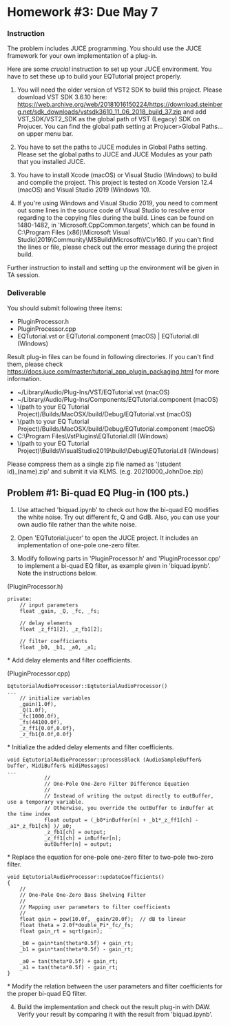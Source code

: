 # Homework #3: Due May 7

### Instruction
The problem includes JUCE programming. You should use the JUCE framework for your own implementation of a plug-in.

Here are some *crucial* instruction to set up your JUCE environment. You have to set these up to build your EQTutorial project properly.
1. You will need the older version of VST2 SDK to build this project. Please download VST SDK 3.6.10 here: https://web.archive.org/web/20181016150224/https://download.steinberg.net/sdk_downloads/vstsdk3610_11_06_2018_build_37.zip and add VST\_SDK/VST2\_SDK as the global path of VST (Legacy) SDK on Projucer. You can find the global path setting at Projucer\>Global Paths... on upper menu bar.

2. You have to set the paths to JUCE modules in Global Paths setting. Please set the global paths to JUCE and JUCE Modules as your path that you installed JUCE.

3. You have to install Xcode (macOS) or Visual Studio (Windows) to build and compile the project. This project is tested on Xcode Version 12.4 (macOS) and Visual Studio 2019 (Windows 10).

4. If you're using Windows and Visual Studio 2019, you need to comment out some lines in the source code of Visual Studio to resolve error regarding to the copying files during the build. Lines can be found on 1480-1482, in 'Microsoft.CppCommon.targets', which can be found in C:\Program Files (x86)\Microsoft Visual Studio\2019\Community\MSBuild\Microsoft\VC\v160. If you can't find the lines or file, please check out the error message during the project build. 

Further instruction to install and setting up the environment will be given in TA session.

### Deliverable 
You should submit following three items:
<ul>
<li>PluginProcessor.h</li>
<li>PluginProcessor.cpp</li>
<li>EQTutorial.vst or EQTutorial.component (macOS) | EQTutorial.dll (Windows)</li>
</ul>

Result plug-in files can be found in following directories. If you can't find them, please check https://docs.juce.com/master/tutorial_app_plugin_packaging.html for more information.
<ul>
<li>~/Library/Audio/Plug-Ins/VST/EQTutorial.vst (macOS)</li>
<li>~/Library/Audio/Plug-Ins/Components/EQTutorial.component (macOS)</li>
<li>\(path to your EQ Tutorial Project)/Builds/MacOSX/build/Debug/EQTutorial.vst (macOS)</li>
<li>\(path to your EQ Tutorial Project)/Builds/MacOSX/build/Debug/EQTutorial.component (macOS)</li>
<li>C:\Program Files\VstPlugins\EQTutorial.dll (Windows)</li>
<li>\(path to your EQ Tutorial Project)\Builds\VisualStudio2019\build\Debug\EQTutorial.dll (Windows)</li>
</ul>

Please compress them as a single zip file named as '(student id)\_(name).zip' and submit it via KLMS. (e.g. 20210000\_JohnDoe.zip)

## Problem #1: Bi-quad EQ Plug-in (100 pts.)

1. Use attached 'biquad.ipynb' to check out how the bi-quad EQ modifies the white noise. Try out different fc, Q and GdB. Also, you can use your own audio file rather than the white noise. 

2. Open 'EQTutorial.jucer' to open the JUCE project. It includes an implementation of one-pole one-zero filter.

3. Modify following parts in 'PluginProcessor.h' and 'PluginProcessor.cpp' to implement a bi-quad EQ filter, as example given in 'biquad.ipynb'. Note the instructions below.

(PluginProcessor.h)
```
private:
    // input parameters
    float _gain, _Q, _fc, _fs;
    
    // delay elements
    float _z_ff1[2], _z_fb1[2];

    // filter coefficients
    float _b0, _b1, _a0, _a1;
```
\* Add delay elements and filter coefficients.

(PluginProcessor.cpp)
```
EqtutorialAudioProcessor::EqtutorialAudioProcessor()
...
    // initialize variables
    _gain(1.0f),
    _Q(1.0f),
    _fc(1000.0f),
    _fs(44100.0f),
    _z_ff1{0.0f,0.0f},
    _z_fb1{0.0f,0.0f}
```
\* Initialize the added delay elements and filter coefficients.

```
void EqtutorialAudioProcessor::processBlock (AudioSampleBuffer& buffer, MidiBuffer& midiMessages)
...
            //
            // One-Pole One-Zero Filter Difference Equation
            //
            // Instead of writing the output directly to outBuffer, use a temporary variable.
            // Otherwise, you override the outBuffer to inBuffer at the time index
            float output = (_b0*inBuffer[n] + _b1*_z_ff1[ch] - _a1*_z_fb1[ch] )/_a0;
            _z_fb1[ch] = output;
            _z_ff1[ch] = inBuffer[n];
            outBuffer[n] = output;
```
\* Replace the equation for one-pole one-zero filter to two-pole two-zero filter.

```
void EqtutorialAudioProcessor::updateCoefficients()
{
    //
    // One-Pole One-Zero Bass Shelving Filter
    //
    // Mapping user parameters to filter coefficients
    //
    float gain = pow(10.0f, _gain/20.0f);  // dB to linear
    float theta = 2.0f*double_Pi*_fc/_fs;
    float gain_rt = sqrt(gain);

    _b0 = gain*tan(theta*0.5f) + gain_rt;
    _b1 = gain*tan(theta*0.5f) - gain_rt;
    
    _a0 = tan(theta*0.5f) + gain_rt;
    _a1 = tan(theta*0.5f) - gain_rt;
}
```
\* Modify the relation between the user parameters and filter coefficients for the proper bi-quad EQ filter.

4. Build the implementation and check out the result plug-in with DAW. Verify your result by comparing it with the result from 'biquad.ipynb'.
